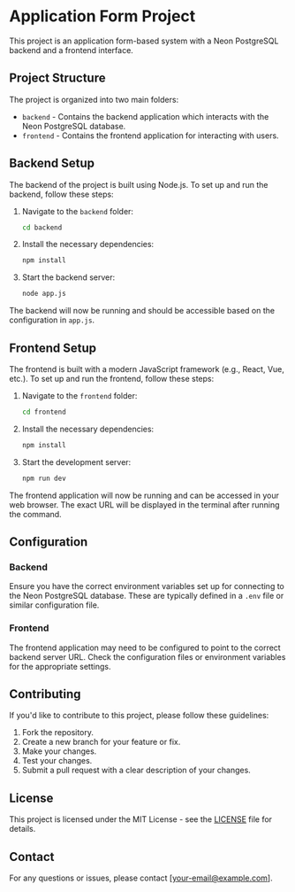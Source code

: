 # Application Form Project

This project is an application form-based system with a Neon PostgreSQL backend and a frontend interface. 

## Project Structure

The project is organized into two main folders:
- `backend` - Contains the backend application which interacts with the Neon PostgreSQL database.
- `frontend` - Contains the frontend application for interacting with users.

## Backend Setup

The backend of the project is built using Node.js. To set up and run the backend, follow these steps:

1. Navigate to the `backend` folder:

    ```bash
    cd backend
    ```

2. Install the necessary dependencies:

    ```bash
    npm install
    ```

3. Start the backend server:

    ```bash
    node app.js
    ```

The backend will now be running and should be accessible based on the configuration in `app.js`.

## Frontend Setup

The frontend is built with a modern JavaScript framework (e.g., React, Vue, etc.). To set up and run the frontend, follow these steps:

1. Navigate to the `frontend` folder:

    ```bash
    cd frontend
    ```

2. Install the necessary dependencies:

    ```bash
    npm install
    ```

3. Start the development server:

    ```bash
    npm run dev
    ```

The frontend application will now be running and can be accessed in your web browser. The exact URL will be displayed in the terminal after running the command.

## Configuration

### Backend

Ensure you have the correct environment variables set up for connecting to the Neon PostgreSQL database. These are typically defined in a `.env` file or similar configuration file.

### Frontend

The frontend application may need to be configured to point to the correct backend server URL. Check the configuration files or environment variables for the appropriate settings.

## Contributing

If you'd like to contribute to this project, please follow these guidelines:

1. Fork the repository.
2. Create a new branch for your feature or fix.
3. Make your changes.
4. Test your changes.
5. Submit a pull request with a clear description of your changes.

## License

This project is licensed under the MIT License - see the [LICENSE](LICENSE) file for details.

## Contact

For any questions or issues, please contact [your-email@example.com].

